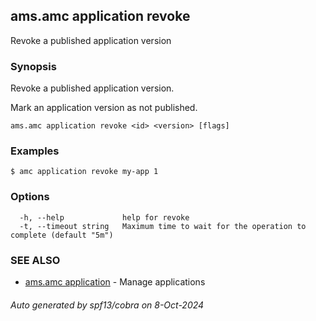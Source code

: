 ## ams.amc application revoke

Revoke a published application version

### Synopsis

Revoke a published application version.

Mark an application version as not published.


```
ams.amc application revoke <id> <version> [flags]
```

### Examples

```
$ amc application revoke my-app 1

```

### Options

```
  -h, --help             help for revoke
  -t, --timeout string   Maximum time to wait for the operation to complete (default "5m")
```

### SEE ALSO

* [ams.amc application](ams.amc_application.md)	 - Manage applications

###### Auto generated by spf13/cobra on 8-Oct-2024
